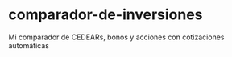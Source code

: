 # comparador-de-inversiones
Mi comparador de CEDEARs, bonos y acciones con cotizaciones automáticas
